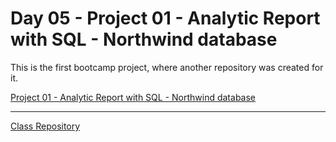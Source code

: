 # Day 05 - Project 01 - Analytic Report with SQL - Northwind database

This is the first bootcamp project, where another repository was created for it.

[Project 01 - Analytic Report with SQL - Northwind database](https://github.com/lealre/northwind-analytics-sql)

--------------
[Class Repository](https://github.com/lvgalvao/data-engineering-roadmap/tree/main/Bootcamp%20-%20SQL%20e%20Analytics/Aula-05)